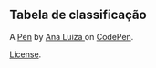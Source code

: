 Tabela de classificação
-----------------------


A [Pen](https://codepen.io/ana-fsouza/pen/WNREbKb) by [Ana Luiza ](https://codepen.io/ana-fsouza) on [CodePen](https://codepen.io).

[License](https://codepen.io/ana-fsouza/pen/WNREbKb/license).